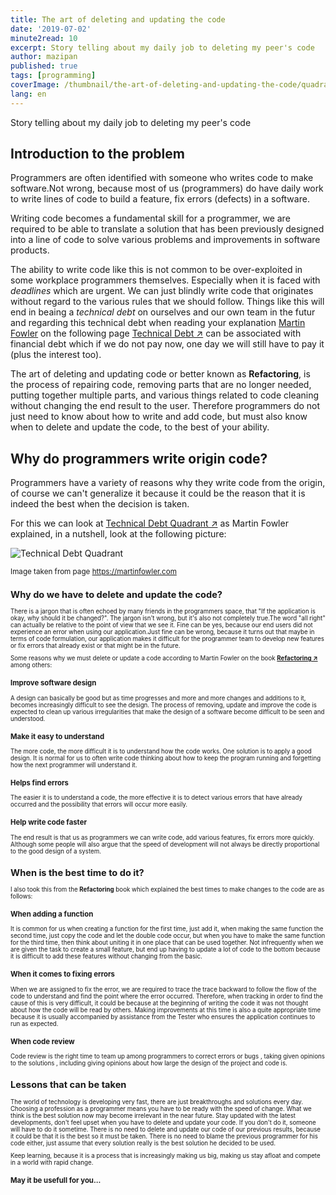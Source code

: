 ```yaml
---
title: The art of deleting and updating the code
date: '2019-07-02'
minute2read: 10
excerpt: Story telling about my daily job to deleting my peer's code
author: mazipan
published: true
tags: [programming]
coverImage: /thumbnail/the-art-of-deleting-and-updating-the-code/quadran.png
lang: en
---
```


Story telling about my daily job to deleting my peer's code

## Introduction to the problem

Programmers are often identified with someone who writes code to make software.Not wrong, because most of us (programmers) do have daily work to write lines of code to build a feature, fix errors (defects) in a software.

Writing code becomes a fundamental skill for a programmer, we are required to be able to translate a solution that has been previously designed into a line of code to solve various problems and improvements in software products.

The ability to write code like this is not common to be over-exploited in some workplace programmers themselves. Especially when it is faced with _deadlines_ which are urgent. We can just blindly write code that originates without regard to the various rules that we should follow. Things like this will end in beaing a _technical debt_ on ourselves and our own team in the futur and regarding this technical debt when reading your explanation [Martin Fowler](https://martinfowler.com/) on the following page [Technical Debt ↗️](https://martinfowler.com/bliki/TechnicalDebt.html) can be associated with financial debt which if we do not pay now, one day we will still have to pay it (plus the interest too).

The art of deleting and updating code or better known as **Refactoring**, is the process of repairing code, removing parts that are no longer needed, putting together multiple parts, and various things related to code cleaning without changing the end result to the user.
Therefore programmers do not just need to know about how to write and add code, but must also know when to delete and update the code, to the best of your ability.

## Why do programmers write origin code?

Programmers have a variety of reasons why they write code from the origin, of course we can't generalize it because it could be the reason that it is indeed the best when the decision is taken.

For this we can look at [Technical Debt Quadrant ↗️](https://martinfowler.com/bliki/TechnicalDebtQuadrant.html) as Martin Fowler explained, in a nutshell, look at the following picture:

![Technical Debt Quadrant](/thumbnail/the-art-of-deleting-and-updating-the-code/quadran.png)

<small class="caption">Image taken from page https://martinfowler.com<small>

## Why do we have to delete and update the code?

There is a jargon that is often echoed by many friends in the programmers space, that "If the application is okay, why should it be changed?". The jargon isn't wrong, but it's also not completely true.The word "all right" can actually be relative to the point of view that we see it.
Fine can be yes, because our end users did not experience an error when using our application.Just fine can be wrong, because it turns out that maybe in terms of code formulation, our application makes it difficult for the programmer team to develop new features or fix errors that already exist or that might be in the future.

Some reasons why we must delete or update a code according to Martin Fowler on the book **[Refactoring ↗️](https://refactoring.com/)** among others:

### Improve software design

A design can basically be good but as time progresses and more and more changes and additions to it, becomes increasingly difficult to see the design. The process of removing, update and improve the code is expected to clean up various irregularities that make the design of a software become difficult to be seen and understood.

### Make it easy to understand

The more code, the more difficult it is to understand how the code works. One solution is to apply a good design. It is normal for us to often write code thinking about how to keep the program running and forgetting how the next programmer will understand it.

### Helps find errors

The easier it is to understand a code, the more effective it is to detect various errors that have already occurred and the possibility that errors will occur more easily.

### Help write code faster

The end result is that us as programmers we can write code, add various features, fix errors more quickly. Although some people will also argue that the speed of development will not always be directly proportional to the good design of a system.

## When is the best time to do it?

I also took this from the **Refactoring** book which explained the best times to make changes to the code are as follows:

### When adding a function

It is common for us when creating a function for the first time, just add it, when making the same function the second time, just copy the code and let the double code occur, but when you have to make the same function for the third time, then think about uniting it in one place that can be used together. Not infrequently when we are given the task to create a small feature, but end up having to update a lot of code to the bottom because it is difficult to add these features without changing from the basic.

### When it comes to fixing errors

When we are assigned to fix the error, we are required to trace the trace backward to follow the flow of the code to understand and find the point where the error occurred. Therefore, when tracking in order to find the cause of this is very difficult, it could be because at the beginning of writing the code it was not thought about how the code will be read by others. Making improvements at this time is also a quite appropriate time because it is usually accompanied by assistance from the Tester who ensures the application continues to run as expected.

### When code review

Code review is the right time to team up among programmers to correct errors or bugs , taking given opinions to the solutions , including giving opinions about how large the design of the project and code is.

## Lessons that can be taken

The world of technology is developing very fast, there are just breakthroughs and solutions every day. Choosing a profession as a programmer means you have to be ready with the speed of change. What we think is the best solution now may become irrelevant in the near future.
Stay updated with the latest developments, don't feel upset when you have to delete and update your code. If you don't do it, someone will have to do it sometime. There is no need to delete and update our code of our previous results, because it could be that it is the best so it must be taken. There is no need to blame the previous programmer for his code either, just assume that every solution really is the best solution he decided to be used.

Keep learning, because it is a process that is increasingly making us big, making us stay afloat and compete in a world with rapid change.

### May it be usefull for you...
